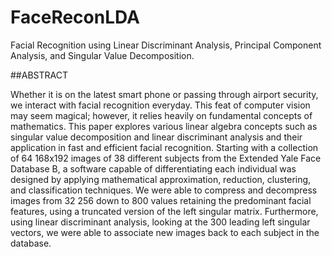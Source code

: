 # FaceReconLDA
Facial Recognition using Linear Discriminant Analysis, Principal Component Analysis, and Singular Value Decomposition.

##ABSTRACT

Whether it is on the latest smart phone or passing through airport security, we interact with facial
recognition everyday. This feat of computer vision may seem magical; however, it relies heavily on
fundamental concepts of mathematics. This paper explores various linear algebra concepts such as
singular value decomposition and linear discriminant analysis and their application in fast and efficient
facial recognition. Starting with a collection of 64 168x192 images of 38 different subjects from the
Extended Yale Face Database B, a software capable of differentiating each individual was designed by
applying mathematical approximation, reduction, clustering, and classification techniques. We were able
to compress and decompress images from 32 256 down to 800 values retaining the predominant facial
features, using a truncated version of the left singular matrix. Furthermore, using linear discriminant
analysis, looking at the 300 leading left singular vectors, we were able to associate new images back to
each subject in the database.

